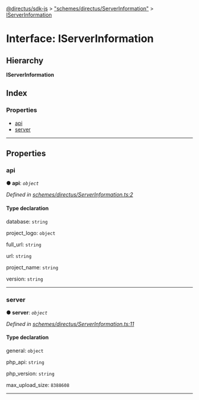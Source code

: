 [@directus/sdk-js](../README.md) > ["schemes/directus/ServerInformation"](../modules/_schemes_directus_serverinformation_.md) > [IServerInformation](../interfaces/_schemes_directus_serverinformation_.iserverinformation.md)

# Interface: IServerInformation

## Hierarchy

**IServerInformation**

## Index

### Properties

* [api](_schemes_directus_serverinformation_.iserverinformation.md#api)
* [server](_schemes_directus_serverinformation_.iserverinformation.md#server)

---

## Properties

<a id="api"></a>

###  api

**● api**: *`object`*

*Defined in [schemes/directus/ServerInformation.ts:2](https://github.com/janbiasi/sdk-js/blob/a08c70e/src/schemes/directus/ServerInformation.ts#L2)*

#### Type declaration

 database: `string`

 project_logo: `object`

 full_url: `string`

 url: `string`

 project_name: `string`

 version: `string`

___
<a id="server"></a>

###  server

**● server**: *`object`*

*Defined in [schemes/directus/ServerInformation.ts:11](https://github.com/janbiasi/sdk-js/blob/a08c70e/src/schemes/directus/ServerInformation.ts#L11)*

#### Type declaration

 general: `object`

 php_api: `string`

 php_version: `string`

 max_upload_size: `8388608`

___

